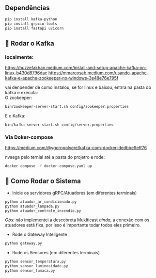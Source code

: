 ## Dependências

```bash
pip install kafka-python
pip install grpcio-tools
pip install fastapi uvicorn
```


## 📌 Rodar o  Kafka

### localmente:
https://huzzefakhan.medium.com/install-and-setup-apache-kafka-on-linux-b430d8796dae
https://mmarcosab.medium.com/usando-apache-kafka-e-apache-zookeeper-no-windows-3e48e76e795f


vai denpender de como instalou, se for linux e baixou, entrra na pasta do kafka e executa:   
O zookeeper:
```bash
bin/zookeeper-server-start.sh config/zookeeper.properties 
```
E o Kafka:
```bash
bin/kafka-server-start.sh config/server.properties
```

### Via Doker-compose

https://medium.com/@ygorppolvere/kafka-com-docker-dedbbe9eff76

nvaega pelo ternial até a pasta do projetro e rode:
```bash
docker compose -f docker-compose.yaml up
```

## 📌 Como Rodar o Sistema
* Inicie os servidores gRPC/Atuadores (em diferentes terminais)
```bash
python atuador_ar_condicionado.py
python atuador_lampada.py
python atuador_controle_incendio.py
```

*Obs*: não implementei a descobreta Muklticast *ainda*, a conexão com os atuadores está fixa, por isso é importante todar todos eles primeiro.   

* Rode o Gateway Inteligente

```bash
python gateway.py
```

* Rode os Sensores (em diferentes terminais)
```bash
python sensor_temperatura.py
python sensor_luminosidade.py
python sensor_fumaca.py

```

